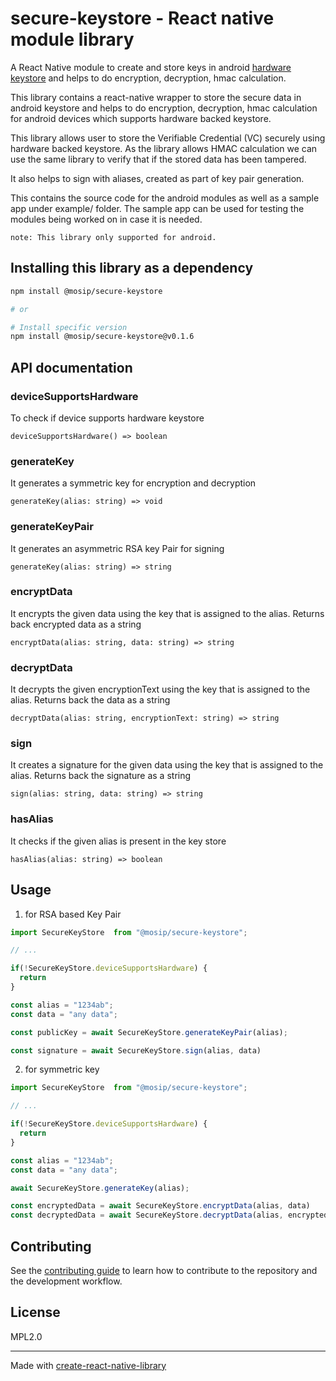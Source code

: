 # secure-keystore - React native module library
A React Native module to create and store keys in android [hardware keystore](https://source.android.com/docs/security/features/keystore) and helps to do encryption, decryption, hmac calculation.

This library contains a react-native wrapper to store the secure data in android keystore and helps to do encryption, decryption, hmac calculation for android devices which supports hardware backed keystore.

This library allows user to store the Verifiable Credential (VC) securely using hardware backed keystore. As the library allows HMAC calculation we can use the same library to verify that if the stored data has been tampered.

It also helps to sign with aliases, created as part of key pair generation.

This contains the source code for the android modules as well as a sample app under example/ folder. The sample app can be used for testing the modules being worked on in case it is needed.

`note: This library only supported for android.`

## Installing this library as a dependency

```sh
npm install @mosip/secure-keystore

# or

# Install specific version
npm install @mosip/secure-keystore@v0.1.6
```

## API documentation

### deviceSupportsHardware
To check if device supports hardware keystore

`deviceSupportsHardware() => boolean`

### generateKey
It generates a symmetric key for encryption and decryption

`generateKey(alias: string) => void`

### generateKeyPair
It generates an asymmetric RSA key Pair for signing

`generateKey(alias: string) => string`

### encryptData
It encrypts the given data using the key that is assigned to the alias. Returns back encrypted data as a string

`encryptData(alias: string, data: string) => string`

### decryptData
It decrypts the given encryptionText using the key that is assigned to the alias. Returns back the data as a string

`decryptData(alias: string, encryptionText: string) => string`

### sign
It creates a signature for the given data using the key that is assigned to the alias. Returns back the signature as a string

`sign(alias: string, data: string) => string`

### hasAlias
It checks if the given alias is present in the key store

`hasAlias(alias: string) => boolean`

## Usage

1. for RSA based Key Pair

```js
import SecureKeyStore  from "@mosip/secure-keystore";

// ...

if(!SecureKeyStore.deviceSupportsHardware) {
  return
}

const alias = "1234ab";
const data = "any data";

const publicKey = await SecureKeyStore.generateKeyPair(alias);

const signature = await SecureKeyStore.sign(alias, data)

```


2. for symmetric key

```js
import SecureKeyStore  from "@mosip/secure-keystore";

// ...

if(!SecureKeyStore.deviceSupportsHardware) {
  return
}

const alias = "1234ab";
const data = "any data";

await SecureKeyStore.generateKey(alias);

const encryptedData = await SecureKeyStore.encryptData(alias, data)
const decryptedData = await SecureKeyStore.decryptData(alias, encryptedData)

```


## Contributing

See the [contributing guide](CONTRIBUTING.md) to learn how to contribute to the repository and the development workflow.

## License

MPL2.0

---

Made with [create-react-native-library](https://github.com/callstack/react-native-builder-bob)

